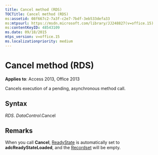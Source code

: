 ```yaml
---
title: Cancel method (RDS)
TOCTitle: Cancel method (RDS)
ms:assetid: 08f667c2-7a3f-c2e7-7bdf-3eb533defa33
ms:mtpsurl: https://msdn.microsoft.com/library/JJ248827(v=office.15)
ms:contentKeyID: 48543109
ms.date: 09/18/2015
mtps_version: v=office.15
ms.localizationpriority: medium
---
```


# Cancel method (RDS)


**Applies to**: Access 2013, Office 2013

Cancels execution of a pending, asynchronous method call.

## Syntax

*RDS*. *DataControl*.Cancel

## Remarks

When you call **Cancel**, [ReadyState](readystate-property-rds.md) is automatically set to **adcReadyStateLoaded**, and the [Recordset](recordset-object-ado.md) will be empty.


